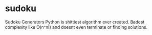 # sudoku
Sudoku Generators Python 
is shittiest algorithm ever created. Badest complexity like O(n^n!) and doesnt even terminate or finding solutions.
